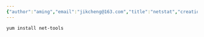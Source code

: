```yaml
---
{"author":"aming","email":"jikcheng@163.com","title":"netstat","creation_date":"2022-07-10 16:38","Last modified date":"2022-11-25 16:11","tags":"netstat","File Folder with relative path":"system/Doc/Linux/Linux Doc/Linux CMD","remark":null,"other":null,"dg-publish":true,"permalink":"/system/doc/linux/linux-doc/linux-cmd/netstat/","dgPassFrontmatter":true}
---
```



```bash
yum install net-tools
```